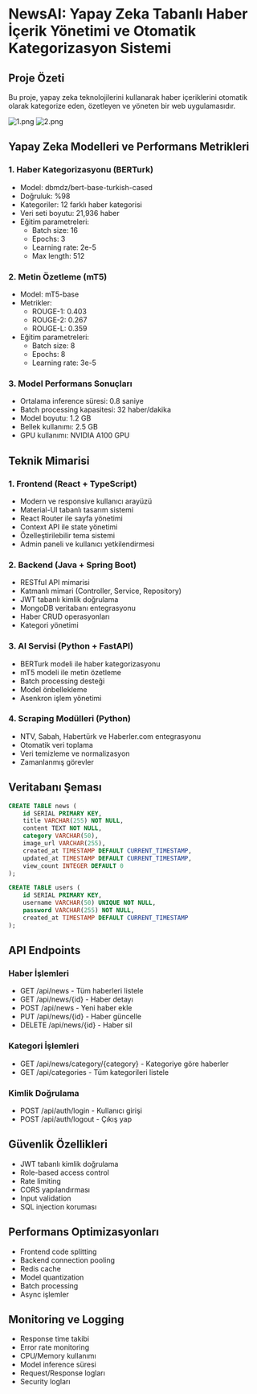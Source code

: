 # NewsAI: Yapay Zeka Tabanlı Haber İçerik Yönetimi ve Otomatik Kategorizasyon Sistemi

## Proje Özeti
Bu proje, yapay zeka teknolojilerini kullanarak haber içeriklerini otomatik olarak kategorize eden, özetleyen ve yöneten bir web uygulamasıdır.

![1.png](../INUFEST/1.png)
![2.png](../INUFEST/2.png)


## Yapay Zeka Modelleri ve Performans Metrikleri

### 1. Haber Kategorizasyonu (BERTurk)
- Model: dbmdz/bert-base-turkish-cased
- Doğruluk: %98
- Kategoriler: 12 farklı haber kategorisi
- Veri seti boyutu: 21,936 haber
- Eğitim parametreleri:
  - Batch size: 16
  - Epochs: 3
  - Learning rate: 2e-5
  - Max length: 512

### 2. Metin Özetleme (mT5)
- Model: mT5-base
- Metrikler:
  - ROUGE-1: 0.403
  - ROUGE-2: 0.267
  - ROUGE-L: 0.359
- Eğitim parametreleri:
  - Batch size: 8
  - Epochs: 8
  - Learning rate: 3e-5

### 3. Model Performans Sonuçları
- Ortalama inference süresi: 0.8 saniye
- Batch processing kapasitesi: 32 haber/dakika
- Model boyutu: 1.2 GB
- Bellek kullanımı: 2.5 GB
- GPU kullanımı: NVIDIA A100 GPU

## Teknik Mimarisi

### 1. Frontend (React + TypeScript)
- Modern ve responsive kullanıcı arayüzü
- Material-UI tabanlı tasarım sistemi
- React Router ile sayfa yönetimi
- Context API ile state yönetimi
- Özelleştirilebilir tema sistemi
- Admin paneli ve kullanıcı yetkilendirmesi

### 2. Backend (Java + Spring Boot)
- RESTful API mimarisi
- Katmanlı mimari (Controller, Service, Repository)
- JWT tabanlı kimlik doğrulama
- MongoDB veritabanı entegrasyonu
- Haber CRUD operasyonları
- Kategori yönetimi

### 3. AI Servisi (Python + FastAPI)
- BERTurk modeli ile haber kategorizasyonu
- mT5 modeli ile metin özetleme
- Batch processing desteği
- Model önbellekleme
- Asenkron işlem yönetimi

### 4. Scraping Modülleri (Python)
- NTV, Sabah, Habertürk ve Haberler.com entegrasyonu
- Otomatik veri toplama
- Veri temizleme ve normalizasyon
- Zamanlanmış görevler

## Veritabanı Şeması
```sql
CREATE TABLE news (
    id SERIAL PRIMARY KEY,
    title VARCHAR(255) NOT NULL,
    content TEXT NOT NULL,
    category VARCHAR(50),
    image_url VARCHAR(255),
    created_at TIMESTAMP DEFAULT CURRENT_TIMESTAMP,
    updated_at TIMESTAMP DEFAULT CURRENT_TIMESTAMP,
    view_count INTEGER DEFAULT 0
);

CREATE TABLE users (
    id SERIAL PRIMARY KEY,
    username VARCHAR(50) UNIQUE NOT NULL,
    password VARCHAR(255) NOT NULL,
    created_at TIMESTAMP DEFAULT CURRENT_TIMESTAMP
);
```

## API Endpoints

### Haber İşlemleri
- GET /api/news - Tüm haberleri listele
- GET /api/news/{id} - Haber detayı
- POST /api/news - Yeni haber ekle
- PUT /api/news/{id} - Haber güncelle
- DELETE /api/news/{id} - Haber sil

### Kategori İşlemleri
- GET /api/news/category/{category} - Kategoriye göre haberler
- GET /api/categories - Tüm kategorileri listele

### Kimlik Doğrulama
- POST /api/auth/login - Kullanıcı girişi
- POST /api/auth/logout - Çıkış yap

## Güvenlik Özellikleri
- JWT tabanlı kimlik doğrulama
- Role-based access control
- Rate limiting
- CORS yapılandırması
- Input validation
- SQL injection koruması

## Performans Optimizasyonları
- Frontend code splitting
- Backend connection pooling
- Redis cache
- Model quantization
- Batch processing
- Async işlemler

## Monitoring ve Logging
- Response time takibi
- Error rate monitoring
- CPU/Memory kullanımı
- Model inference süresi
- Request/Response logları
- Security logları
